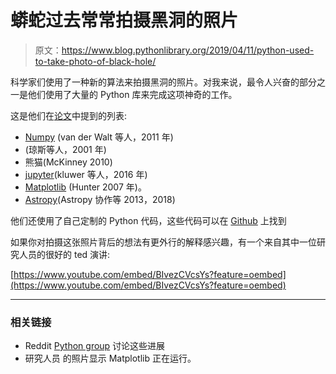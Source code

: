 # 蟒蛇过去常常拍摄黑洞的照片

> 原文：<https://www.blog.pythonlibrary.org/2019/04/11/python-used-to-take-photo-of-black-hole/>

科学家们使用了一种新的算法来拍摄黑洞的照片。对我来说，最令人兴奋的部分之一是他们使用了大量的 Python 库来完成这项神奇的工作。

这是他们在[论文](https://iopscience.iop.org/article/10.3847/2041-8213/ab0c57/meta)中提到的列表:

*   [Numpy](http://www.numpy.org/) (van der Walt 等人，2011 年)
*   (琼斯等人，2001 年)
*   熊猫(McKinney 2010)
*   [jupyter](https://jupyter.org/)(kluwer 等人，2016 年)
*   [Matplotlib](https://matplotlib.org/) (Hunter 2007 年)。
*   [Astropy](http://www.astropy.org/)(Astropy 协作等 2013，2018)

他们还使用了自己定制的 Python 代码，这些代码可以在 [Github](https://github.com/achael/eht-imaging) 上找到

如果你对拍摄这张照片背后的想法有更外行的解释感兴趣，有一个来自其中一位研究人员的很好的 ted 演讲:

[https://www.youtube.com/embed/BIvezCVcsYs?feature=oembed](https://www.youtube.com/embed/BIvezCVcsYs?feature=oembed)

* * *

### 相关链接

*   Reddit [Python group](https://www.reddit.com/r/Python/comments/bbrhr4/they_use_python_to_produce_black_hole_image) 讨论这些进展
*   研究人员
    的照片显示 Matplotlib 正在运行。